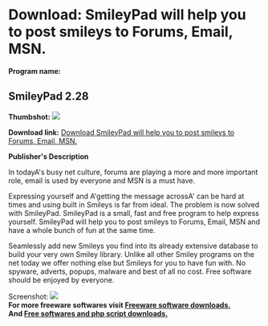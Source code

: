 # Download: SmileyPad will help you to post smileys to Forums, Email, MSN.

**Program name:**

## SmileyPad 2.28

  
**Thumbshot:** ![](http://www.freewarefiles.com/screenshot/smileypad_md.gif)   
  
**Download link:** [Download SmileyPad will help you to post smileys to Forums, Email, MSN.](http://freesoftwares.boysofts.com/SmileyPad_program_18296.html)  
  


**Publisher's Description**  
  


In todayA's busy net culture, forums are playing a more and more important role, email is used by everyone and MSN is a must have. 

Expressing yourself and A'getting the message acrossA' can be hard at times and using built in Smileys is far from ideal. The problem is now solved with SmileyPad. SmileyPad is a small, fast and free program to help express yourself. SmileyPad will help you to post smileys to Forums, Email, MSN and have a whole bunch of fun at the same time.

Seamlessly add new Smileys you find into its already extensive database to build your very own Smiley library. Unlike all other Smiley programs on the net today we offer nothing else but Smileys for you to have fun with. No spyware, adverts, popups, malware and best of all no cost. Free software should be enjoyed by everyone. 

  
  
Screenshot: ![](http://www.freewarefiles.com/screenshot/smileypad.gif)   
**For more freeware softwares visit [Freeware software downloads.](http://freesoftwares.boysofts.com/)**   
**And [Free softwares and php script downloads.](http://www.boysofts.com/)**
